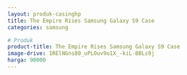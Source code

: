 ```yaml
---
layout: produk-casinghp
title: The Empire Rises Samsung Galaxy S9 Case
categories: samsung

# Produk
product-title: The Empire Rises Samsung Galaxy S9 Case
image-drive: 1RElNGns80_uPLOuv9u1X_-kiL-BBLs9j
harga: 90000
---
```

